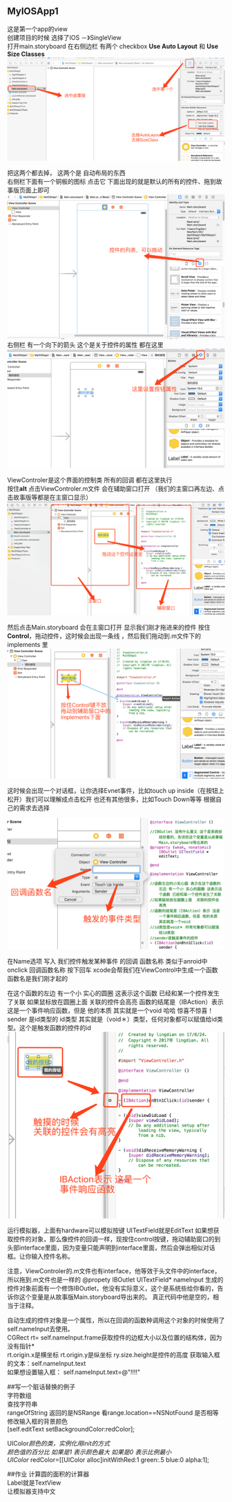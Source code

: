 ## MyIOSApp1<br />
这是第一个app的view<br />
创建项目的时候 选择了IOS －》SingleView<br />
打开main.storyboard 在右侧边栏 有两个 checkbox **Use Auto Layout**  和 **Use Size Classes**<br />
![image](https://github.com/xuhuawei131/MyIOSApp1/blob/master/raw/master/Screenshots/storyBoardSetting.png)

把这两个都去掉， 这两个是  自动布局的东西<br />
右侧栏下面有一个铜板的图标 点击它 下面出现的就是默认的所有的控件、拖到故事版页面上即可
![image](https://github.com/xuhuawei131/MyIOSApp1/blob/master/raw/master/Screenshots/kongjian.png)
右侧栏 有一个向下的箭头  这个是关于控件的属性 都在这里<br />
![image](https://github.com/xuhuawei131/MyIOSApp1/blob/master/raw/master/Screenshots/shuxinglan.png)

ViewControler是这个界面的控制类 所有的回调 都在这里执行<br />
按住**alt** 点击ViewControler.m文件  会在辅助窗口打开 （我们的主窗口再左边、点击故事版等都是在主窗口显示）<br />
![image](https://github.com/xuhuawei131/MyIOSApp1/blob/master/raw/master/Screenshots/fuzhuchuangkou.png)

然后点击Main.storyboard 会在主窗口打开 显示我们刚才拖进来的控件
按住**Control**，拖动控件，这时候会出现一条线 ，然后我们拖动到.m文件下的 implements 里
![image](https://github.com/xuhuawei131/MyIOSApp1/blob/master/raw/master/Screenshots/tuodongkongjian.png)

这时候会出现一个对话框，让你选择Evnet事件，比如touch up inside（在按钮上松开）我们可以理解成点击松开
也还有其他很多，比如Touch Down等等 根据自己的需求去选择

![image](https://github.com/xuhuawei131/MyIOSApp1/blob/master/raw/master/Screenshots/shijianchuangkou.png)

在Name选项 写入 我们控件触发某种事件 的回调 函数名称 类似于anroid中onclick 回调函数名称 
按下回车 xcode会帮我们在ViewControl中生成一个函数 函数名是我们刚才起的



在这个函数的左边 有一个小 实心的圆圈 这表示这个函数 已经和某一个控件发生了关联
如果鼠标放在圆圈上面  关联的控件会高亮
函数的结尾是（IBAction）表示 这是一个事件响应函数，但是 他的本质 其实就是一个void 哈哈 惊喜不惊喜！
sender 是id类型的 id类型 其实就是（void＊）类型，任何对象都可以赋值给id类型。这个是触发函数的控件的id
![image](https://github.com/xuhuawei131/MyIOSApp1/blob/master/raw/master/Screenshots/chufahuidiaohanshu.png)

运行模拟器，上面有hardware可以模拟按键
UITextField就是EditText 
如果想获取控件的对象，那么像控件的回调一样，现按住control按键，拖动辅助窗口的到头部interface里面，因为变量只能声明到interface里面，然后会弹出相似对话框。让你输入控件名称。

注意，ViewControler的.m文件也有interface，他等效于头文件中的interface，所以拖到.m文件也是一样的
@propety IBOutlet UITextField* nameInput
生成的控件对象前面有一个修饰IBOutlet，他没有实际意义，这个是系统些给你看的，告诉你这个变量是从故事版Main.storyboard导出来的。
真正代码中他是空的，相当于注释。<br />

自动生成的控件对象是一个属性，所以在回调的函数种调用这个对象的时候使用了self.nameInput去使用。<br />
CGRect rt= self.nameInput.frame获取控件的边框大小以及位置的结构体，因为没有指针*<br />
rt.origin.x是横坐标
rt.origin.y是纵坐标
ry.size.height是控件的高度
获取输入框的文本：self.nameInput.text<br />
如果想设置输入框： self.nameInput.text=@"!!!!"<br />

##写一个脏话替换的例子<br />
字符数组<br />
查找字符串<br />
rangeOfString 返回的是NSRange 看range.location==NSNotFound 是否相等<br />
修改输入框的背景颜色<br />
[self.editText setBackgroundColor:redColor];<br />


UIColor*颜色的类，实例化用init的方式<br />
颜色值的百分比  如果是1 表示颜色最大 如果是0 表示比例最小<br />
UIColor* redColor=[[UIColor alloc]initWithRed:1 green:.5 blue:0 alpha:1];<br />


##作业
计算圆的面积的计算器<br />
Label就是TextView<br />
让模拟器支持中文<br />
